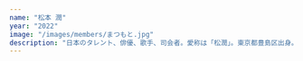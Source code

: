 ```yaml
---
name: "松本 潤"
year: "2022"
image: "/images/members/まつもと.jpg"
description: "日本のタレント、俳優、歌手、司会者。愛称は「松潤」。東京都豊島区出身。堀越高等学校卒業。嵐のメンバー（無期限活動休止中、1999年 - 2020年）。"
---
```



